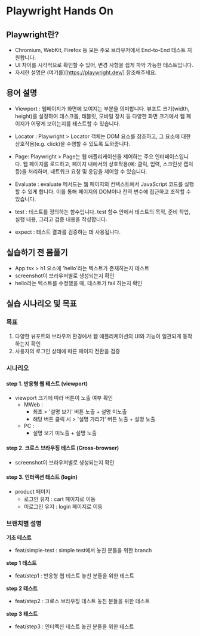 # Playwright Hands On

## Playwright란?

- Chromium, WebKit, Firefox 등 모든 주요 브라우저에서 End-to-End 테스트 지원합니다.
- UI 차이를 시각적으로 확인할 수 있어, 변경 사항을 쉽게 파악 가능한 테스트입니다.
- 자세한 설명은 (여기를)[https://playwright.dev/] 참조해주세요.

## 용어 설명

- Viewport : 웹페이지가 화면에 보여지는 부분을 의미합니다. 뷰포트 크기(width, height)를 설정하여 데스크톱, 태블릿, 모바일 장치 등 다양한 화면 크기에서 웹 페이지가 어떻게 보이는지를 테스트할 수 있습니다.

- Locator : Playwright > Locator 객체는 DOM 요소를 참조하고, 그 요소에 대한 상호작용(e.g. click)을 수행할 수 있도록 도와줍니다.

- Page: Playwright > Page는 웹 애플리케이션을 제어하는 주요 인터페이스입니다. 웹 페이지를 로드하고, 페이지 내에서의 상호작용(예: 클릭, 입력, 스크린샷 캡처 등)을 처리하며, 네트워크 요청 및 응답을 제어할 수 있습니다.

- Evaluate : evaluate 메서드는 웹 페이지의 컨텍스트에서 JavaScript 코드를 실행할 수 있게 합니다. 이를 통해 페이지의 DOM이나 전역 변수에 접근하고 조작할 수 있습니다.

- test : 테스트를 정의하는 함수입니다. test 함수 안에서 테스트의 목적, 준비 작업, 실행 내용, 그리고 검증 내용을 작성합니다.

- expect : 테스트 결과를 검증하는 데 사용됩니다.

## 실습하기 전 몸풀기

- App.tsx > h1 요소에 'hello'라는 텍스트가 존재하는지 테스트
- screenshot이 브라우저별로 생성되는지 확인
- hello라는 텍스트를 수정했을 때, 테스트가 fail 하는지 확인

## 실습 시나리오 및 목표

### 목표

1. 다양한 뷰포트와 브라우저 환경에서 웹 애플리케이션의 UI와 기능이 일관되게 동작하는지 확인
2. 사용자의 로그인 상태에 따른 페이지 전환을 검증

### 시나리오

#### step 1. 반응형 웹 테스트 (viewport)

- viewport 크기에 따라 버튼이 노출 여부 확인
  - MWeb :
    - 최초 > '설명 보기' 버튼 노출 + 설명 미노출
    - 해당 버튼 클릭 시 > '설명 가리기' 버튼 노출 + 설명 노출
  - PC :
    - 설명 보기 미노출 + 설명 노출

#### step 2. 크로스 브라우징 테스트 (Cross-browser)

- screenshot이 브라우저별로 생성되는지 확인

#### step 3. 인터렉션 테스트 (login)

- product 페이지
  - 로그인 유저 : cart 페이지로 이동
  - 미로그인 유저 : login 페이지로 이동

### 브랜치별 설명

**기초 테스트**

- feat/simple-test : simple test에서 놓친 분들을 위한 branch

**step 1 테스트**

- feat/step1 : 반응형 웹 테스트 놓친 분들을 위한 테스트

**step 2 테스트**

- feat/step2 : 크로스 브라우징 테스트 놓친 분들을 위한 테스트

**step 3 테스트**

- feat/step3 : 인터렉션 테스트 놓친 분들을 위한 테스트
